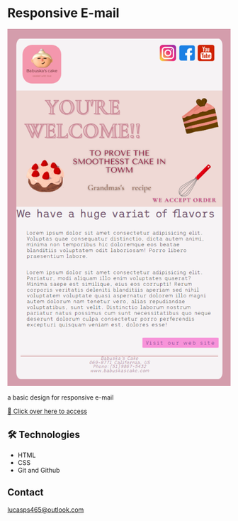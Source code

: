 
# Responsive E-mail

![preview](./preview-img.png)

a basic design for responsive e-mail

[🔗 Click over here to access](https://lukacledev.github.io/Basic-responsive-email/)

## 🛠 Technologies


- HTML
- CSS
- Git and Github

## Contact

lucasps465@outlook.com


